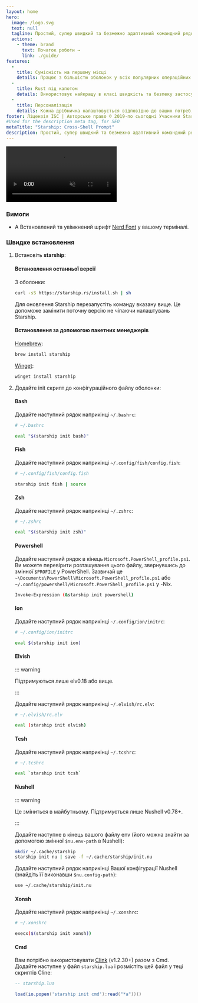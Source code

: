 ```yaml
---
layout: home
hero:
  image: /logo.svg
  text: null
  tagline: Простий, супер швидкий та безмежно адаптивний командний рядок для будь-якої оболонки!
  actions:
    - theme: brand
      text: Початок роботи →
      link: ./guide/
features:
  -
    title: Сумісність на першому місці
    details: Працює з більшістю оболонок у всіх популярних операційних системах. Можна використовувати будь-де!
  -
    title: Rust під капотом
    details: Використовує найкращу в класі швидкість та безпеку застосунків створених за допомогою Rust, що робить ваш командний рядок швидким та надійним.
  -
    title: Персоналізація
    details: Кожна дрібничка налаштовується відповідно до ваших потреб, щоб зробити командний рядок аскетичним чи багатофункціональним, таким, яким ви б хотіли б його бачити.
footer: Ліцензія ISC | Авторське право © 2019-по сьогодні Учасники Starship
#Used for the description meta tag, for SEO
metaTitle: "Starship: Cross-Shell Prompt"
description: Простий, супер швидкий та безмежно адаптивний командний рядок для будь-якої оболонки! Показує потрібну інформацію залишаючись блискучим та мінімальним. Швидке встановлення доступне для Bash, Fish, ZSH, Ion, Tcsh, Elvish, Nu, Xonsh, Cmd і PowerShell.
---
```


<div class="center">
  <video class="demo-video" muted autoplay loop playsinline>
    <source src="/demo.webm" type="video/webm">
    <source src="/demo.mp4" type="video/mp4">
  </video>
</div>

### Вимоги

- A Встановлений та увімкнений шрифт [Nerd Font](https://www.nerdfonts.com/) у вашому терміналі.

### Швидке встановлення

1. Встановіть **starship**:


   #### Встановлення останньої версії

   З оболонки:

   ```sh
   curl -sS https://starship.rs/install.sh | sh
   ```

   Для оновлення Starship перезапустіть команду вказану вище. Це допоможе замінити поточну версію не чіпаючи налаштувань Starship.


   #### Встановлення за допомогою пакетних менеджерів

   [Homebrew](https://brew.sh/):

   ```sh
   brew install starship
   ```
   [Winget](https://github.com/microsoft/winget-cli):

   ```powershell
   winget install starship
   ```

1. Додайте init скрипт до конфігураційного файлу оболонки:


   #### Bash

   Додайте наступний рядок наприкінці `~/.bashrc`:

   ```sh
   # ~/.bashrc

   eval "$(starship init bash)"
   ```


   #### Fish

   Додайте наступний рядок наприкінці `~/.config/fish/config.fish`:

   ```sh
   # ~/.config/fish/config.fish

   starship init fish | source
   ```


   #### Zsh

   Додайте наступний рядок наприкінці `~/.zshrc`:

   ```sh
   # ~/.zshrc

   eval "$(starship init zsh)"
   ```


   #### Powershell

   Додайте наступний рядок в кінець `Microsoft.PowerShell_profile.ps1`. Ви можете перевірити розташування цього файлу, звернувшись до змінної `$PROFILE` у PowerShell. Зазвичай це `~\Documents\PowerShell\Microsoft.PowerShell_profile.ps1` або `~/.config/powershell/Microsoft.PowerShell_profile.ps1` у -Nix.

   ```sh
   Invoke-Expression (&starship init powershell)
   ```


   #### Ion

   Додайте наступний рядок наприкінці `~/.config/ion/initrc`:

   ```sh
   # ~/.config/ion/initrc

   eval $(starship init ion)
   ```


   #### Elvish

   ::: warning

   Підтримуються лише elv0.18 або вище.

   :::

   Додайте наступний рядок наприкінці `~/.elvish/rc.elv`:

   ```sh
   # ~/.elvish/rc.elv

   eval (starship init elvish)
   ```


   #### Tcsh

   Додайте наступний рядок наприкінці `~/.tcshrc`:

   ```sh
   # ~/.tcshrc

   eval `starship init tcsh`
   ```


   #### Nushell

   ::: warning

   Це зміниться в майбутньому. Підтримується лише Nushell v0.78+.

   :::

   Додайте наступне в кінець вашого файлу env (його можна знайти за допомогою змінної `$nu.env-path` в Nushell):
   ```sh
   mkdir ~/.cache/starship
   starship init nu | save -f ~/.cache/starship/init.nu
   ```

   Додайте наступний рядок наприкінці Вашої конфігурації Nushell (знайдіть її виконавши `$nu.config-path`):

   ```sh
   use ~/.cache/starship/init.nu
   ```


   #### Xonsh

   Додайте наступний рядок наприкінці `~/.xonshrc`:

   ```sh
   # ~/.xonshrc

   execx($(starship init xonsh))
   ```


   #### Cmd

   Вам потрібно використовувати [Clink](https://chrisant996.github.io/clink/clink.html) (v1.2.30+) разом з Cmd. Додайте наступне у файл `starship.lua` і розмістіть цей файл у теці скриптів Cline:

   ```lua
   -- starship.lua

   load(io.popen('starship init cmd'):read("*a"))()
   ```
